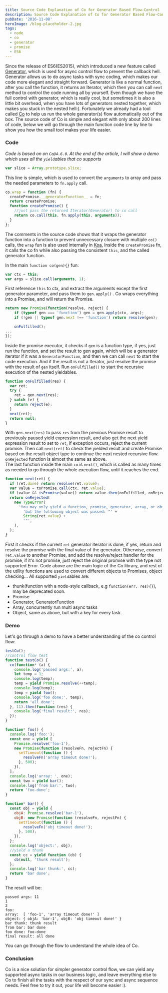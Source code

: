 ```yaml
---
title: Source Code Explanation of Co for Generator Based Flow-Control
description: Source Code Explanation of Co for Generator Based Flow-Control
pubDate: '2016-11-08'
heroImage: /blog-placeholder-2.jpg
tags:
  - node
  - co
  - generator
  - promise
  - ES6
---
```


Since the release of ES6(ES2015), which introduced a new feature called [Generator](https://developer.mozilla.org/en-US/docs/Web/JavaScript/Reference/Global_Objects/Generator), which is used for async control flow to prevent the callback hell. Generator allows us to do async tasks with sync coding, which makes our code more elegant and straight forward.
Generator is like a normal function, after you call the function, it returns an Iterator, which then you can call `next` method to control the code running all by yourself. Even though we have the full control with generator, which is really cool, but sometimes it is also a little bit overhead, when you have lots of generators nested together, which makes you stuck in the nested hell:(. Fortunately we already had a tool called [Co](https://github.com/tj/co) to help us run the whole generator(s) flow automatically out of the box.
The source code of Co is simple and elegant with only about 200 lines of code, below we will go through the main function code line by line to show you how the small tool makes your life easier.

### Code

_Code is based on on `Co@4.6.0`. At the end of the article, I will show a demo which uses all the `yield`ables that co supports_

```javascript
var slice = Array.prototype.slice;
```

This line is simple, which is used to convert the `arguments` to array and pass the needed parameters to `fn.apply` call.

```javascript
co.wrap = function (fn) {
  createPromise.__generatorFunction__ = fn;
  return createPromise;
  function createPromise() {
    //just pass the returned Iterator(Generator) to co call
    return co.call(this, fn.apply(this, arguments));
  }
};
```

The comments in the source code shows that it wraps the generator function into a function to prevent unnecessary closure with multiple `co()` calls, the `wrap` fun is also used internally in [Koa](https://github.com/koajs/koa), Inside the `createPromise` fn, it calls the co fn while also passing the consistent `this`, and the called generator function.

In the main `function co(gen){}` fun:

```javascript
var ctx = this;
var args = slice.call(arguments, 1);
```

First reference `this` to ctx, and extract the arguments except the first generator parameter, and pass them to `gen.apply()` .
Co wraps everything into a Promise, and will return the Promise.

```javascript
return new Promise(function(resolve, reject) {
    if (typeof gen === 'function') gen = gen.apply(ctx, args);
    if (!gen || typeof gen.next !== 'function') return resolve(gen);

    onFulfilled();
...
});
```

Inside the promise executor, it checks if `gen` is a function type, if yes, just run the function, and set the result to gen again, which will be a generator iterator if it was a `GeneratorFunction`, and then we can call `next` to start the code execution. And if the result is not a Iterator, just resolve the promise with the result of `gen` itself.
Run `onFulfilled()` to start the recursive execution of the nested yieldables.

```javascript
function onFulfilled(res) {
  var ret;
  try {
    ret = gen.next(res);
  } catch (e) {
    return reject(e);
  }
  next(ret);
  return null;
}
```

With `gen.next(res)` to pass `res` from the previous Promise result to previously paused yield expression result, and also get the next yield expression result to set to `ret`, if exception occurs, reject the current promise. Then call `next(ret)` to check the yielded result and create Promise based on the result object type to continue the next nested recursive flow.
`onRejected` function is almost the same as above.  
The last function inside the main `co` is `next()`, which is called as many times as needed to go through the whole execution flow, until it reaches the end.

```javascript
function next(ret) {
  if (ret.done) return resolve(ret.value);
  var value = toPromise.call(ctx, ret.value);
  if (value && isPromise(value)) return value.then(onFulfilled, onRejected);
  return onRejected(
    new TypeError(
      'You may only yield a function, promise, generator, array, or object, ' +
        'but the following object was passed: "' +
        String(ret.value) +
        '"',
    ),
  );
}
```

First it checks if the current `ret` generator iterator is done, if yes, return and resolve the promise with the final value of the generator. Otherwise, convert `ret.value` to another Promise, and add the resolve/reject handler for the promise, if it's not promise, just reject the original promise with the type not supported Error.
Code above are the main logic of the Co library, and rest of the utility functions are used to convert different objects to Promises, object checking...
All supported `yield`ables are:

- thunk(function with a node-style callback, e.g `function(err, res){}`), may be deprecated soon.
- Promise
- Generator, GeneratorFunction
- Array, concurrently run multi async tasks
- Object, same as above, but with a key for every task

### Demo

Let's go through a demo to have a better understanding of the co control flow:

```javascript
testCo();
//control flow test
function testCo() {
  co(function* (a) {
    console.log('passed args:', a);
    let temp = 1;
    console.log(temp);
    temp = yield Promise.resolve(++temp);
    console.log(temp);
    temp = yield foo();
    console.log('foo done:', temp);
    return 'all done';
  }, 11).then(function (res) {
    console.log('final result:', res);
  });
}

function* foo() {
  console.log('foo:');
  const one = yield [
    Promise.resolve('foo-1'),
    new Promise(function (resolveFn, rejectFn) {
      setTimeout(function () {
        resolveFn('array timeout done!');
      }, 500);
    }),
  ];
  console.log('array: ', one);
  const two = yield bar();
  console.log('from bar:', two);
  return 'foo-done';
}

function* bar() {
  const obj = yield {
    objA: Promise.resolve('bar-1'),
    objB: new Promise(function (resolveFn, rejectFn) {
      setTimeout(function () {
        resolveFn('obj timeout done!');
      }, 500);
    }),
  };
  console.log('object:', obj);
  //yield a thunk
  const cc = yield function (cb) {
    cb(null, 'thunk result');
  };
  console.log('bar thunk:', cc);
  return 'bar done';
}
```

The result will be:

```
passed args: 11
1
2
foo:
array:  [ 'foo-1', 'array timeout done!' ]
object: { objA: 'bar-1', objB: 'obj timeout done!' }
bar thunk: thunk result
from bar: bar done
foo done: foo-done
final result: all done
```

You can go through the flow to understand the whole idea of Co.

### Conclusion

Co is a nice solution for simpler generator control flow, we can yield any supported async tasks in our business logic, and leave everything else to Co to finish all the tasks with the respect of our sync and async sequence needs.
Feel free to try it out, your life will become easier :).

